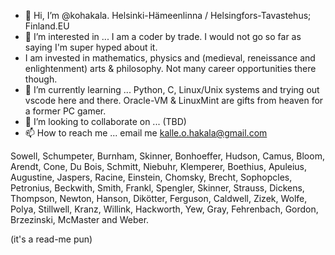 - 👋 Hi, I’m @kohakala. Helsinki-Hämeenlinna / Helsingfors-Tavastehus; Finland.EU
- 👀 I’m interested in ... I am a coder by trade. I would not go so far as saying I'm super hyped about it.
- I am invested in mathematics, physics and (medieval, reneissance and enlightenment) arts & philosophy. Not many career opportunities there though. 
- 🌱 I’m currently learning ... Python, C, Linux/Unix systems and trying out vscode here and there. Oracle-VM & LinuxMint are gifts from heaven for a former PC gamer.
- 💞️ I’m looking to collaborate on ... (TBD)
- 📫 How to reach me ... email me kalle.o.hakala@gmail.com

<!---
kohakala/kohakala is a ✨ special ✨ repository because its `README.md` (this file) appears on your GitHub profile.
You can click the Preview link to take a look at your changes.
--->

Sowell, 
Schumpeter, 
Burnham, 
Skinner, 
Bonhoeffer, 
Hudson, 
Camus, 
Bloom, 
Arendt, 
Cone, 
Du Bois, 
Schmitt, 
Niebuhr, 
Klemperer, 
Boethius, 
Apuleius, 
Augustine, 
Jaspers, 
Racine, 
Einstein, 
Chomsky, 
Brecht, 
Sophopcles, 
Petronius, 
Beckwith, 
Smith, 
Frankl, 
Spengler, 
Skinner, 
Strauss, 
Dickens, 
Thompson, 
Newton, 
Hanson, 
Dikötter,
Ferguson,
Caldwell, 
Zizek, 
Wolfe, 
Polya, 
Stillwell, 
Kranz, 
Willink, 
Hackworth, 
Yew, 
Gray, 
Fehrenbach, 
Gordon, 
Brzezinski, 
McMaster and Weber.

(it's a read-me pun)
